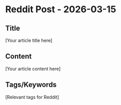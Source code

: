 # Reddit Post - 2026-03-15

## Title
[Your article title here]

## Content
[Your article content here]

## Tags/Keywords
[Relevant tags for Reddit]
